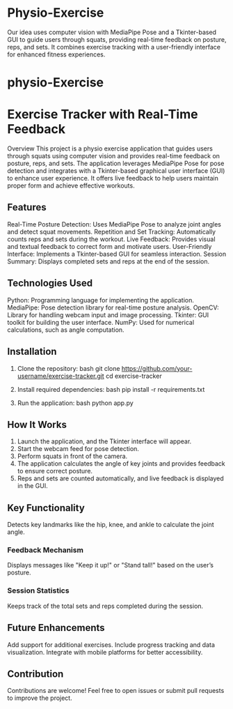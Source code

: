 # Physio-Exercise
Our idea uses computer vision with MediaPipe Pose and a Tkinter-based GUI to guide users through squats, providing real-time feedback on posture, reps, and sets. It combines exercise tracking with a user-friendly interface for enhanced fitness experiences.
# physio-Exercise
# Exercise Tracker with Real-Time Feedback

Overview
This project is a physio exercise application that guides users through squats using computer vision and provides real-time feedback on posture, reps, and sets. The application leverages MediaPipe Pose for pose detection and integrates with a Tkinter-based graphical user interface (GUI) to enhance user experience. It offers live feedback to help users maintain proper form and achieve effective workouts.

## Features
Real-Time Posture Detection: Uses MediaPipe Pose to analyze joint angles and detect squat movements.
Repetition and Set Tracking: Automatically counts reps and sets during the workout.
Live Feedback: Provides visual and textual feedback to correct form and motivate users.
User-Friendly Interface: Implements a Tkinter-based GUI for seamless interaction.
Session Summary: Displays completed sets and reps at the end of the session.

## Technologies Used
Python: Programming language for implementing the application.
MediaPipe: Pose detection library for real-time posture analysis.
OpenCV: Library for handling webcam input and image processing.
Tkinter: GUI toolkit for building the user interface.
NumPy: Used for numerical calculations, such as angle computation.

## Installation
1. Clone the repository:
   bash
   git clone https://github.com/your-username/exercise-tracker.git
   cd exercise-tracker
   
2. Install required dependencies:
   bash
   pip install -r requirements.txt
   

3. Run the application:
   bash
   python app.py
   

## How It Works
1. Launch the application, and the Tkinter interface will appear.
2. Start the webcam feed for pose detection.
3. Perform squats in front of the camera.
4. The application calculates the angle of key joints and provides feedback to ensure correct posture.
5. Reps and sets are counted automatically, and live feedback is displayed in the GUI.

## Key Functionality

Detects key landmarks like the hip, knee, and ankle to calculate the joint angle.

### Feedback Mechanism
 Displays messages like "Keep it up!" or "Stand tall!" based on the user’s posture.

### Session Statistics
Keeps track of the total sets and reps completed during the session.

## Future Enhancements
Add support for additional exercises.
Include progress tracking and data visualization.
Integrate with mobile platforms for better accessibility.

## Contribution
Contributions are welcome! Feel free to open issues or submit pull requests to improve the project.

